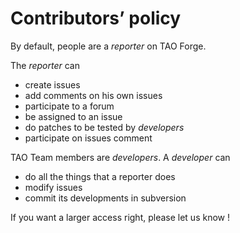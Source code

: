 <!--
parent: 'How TAO development works'
created_at: '2010-09-29 11:48:05'
updated_at: '2013-03-13 15:11:08'
authors:
    - 'Jérôme Bogaerts'
tags: {  }
-->

Contributors’ policy
====================

By default, people are a *reporter* on TAO Forge.

The *reporter* can

-   create issues
-   add comments on his own issues
-   participate to a forum
-   be assigned to an issue
-   do patches to be tested by *developers*
-   participate on issues comment

TAO Team members are *developers*. A *developer* can

-   do all the things that a reporter does
-   modify issues
-   commit its developments in subversion

If you want a larger access right, please let us know !


